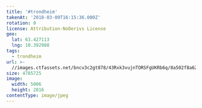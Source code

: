 ```yaml
---
title: '#trondheim'
takenAt: '2018-03-09T16:15:36.000Z'
rotation: 0
license: Attribution-NoDerivs License
geo:
  lat: 63.427113
  lng: 10.392988
tags:
  - trondheim
url: >-
  //images.ctfassets.net/bncv3c2gt878/43Rxk3vujnTORSFgUKRb6q/8a502f8a62d475c6ccae8eb612e4352b/trondheim_40091437914_o
size: 4785725
image:
  width: 5006
  height: 2816
contentType: image/jpeg
---
```


